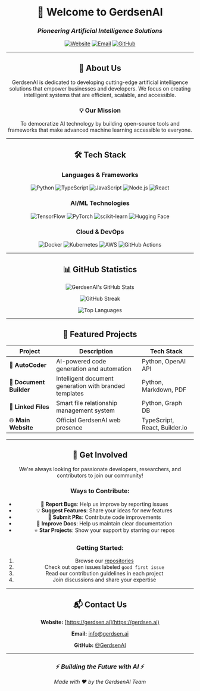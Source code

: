 <div align="center">

# 🤖 Welcome to GerdsenAI

### *Pioneering Artificial Intelligence Solutions*

[![Website](https://img.shields.io/badge/Website-gerdsen.ai-blue?style=for-the-badge&logo=google-chrome&logoColor=white)](https://gerdsen.ai)
[![Email](https://img.shields.io/badge/Email-info@gerdsen.ai-red?style=for-the-badge&logo=gmail&logoColor=white)](mailto:info@gerdsen.ai)
[![GitHub](https://img.shields.io/badge/GitHub-GerdsenAI-black?style=for-the-badge&logo=github&logoColor=white)](https://github.com/GerdsenAI)

---

## 🚀 About Us

GerdsenAI is dedicated to developing cutting-edge artificial intelligence solutions that empower businesses and developers. We focus on creating intelligent systems that are efficient, scalable, and accessible.

### 💡 Our Mission

To democratize AI technology by building open-source tools and frameworks that make advanced machine learning accessible to everyone.

---

## 🛠️ Tech Stack

### Languages & Frameworks

![Python](https://img.shields.io/badge/Python-3776AB?style=for-the-badge&logo=python&logoColor=white)
![TypeScript](https://img.shields.io/badge/TypeScript-007ACC?style=for-the-badge&logo=typescript&logoColor=white)
![JavaScript](https://img.shields.io/badge/JavaScript-F7DF1E?style=for-the-badge&logo=javascript&logoColor=black)
![Node.js](https://img.shields.io/badge/Node.js-339933?style=for-the-badge&logo=node.js&logoColor=white)
![React](https://img.shields.io/badge/React-61DAFB?style=for-the-badge&logo=react&logoColor=black)

### AI/ML Technologies

![TensorFlow](https://img.shields.io/badge/TensorFlow-FF6F00?style=for-the-badge&logo=tensorflow&logoColor=white)
![PyTorch](https://img.shields.io/badge/PyTorch-EE4C2C?style=for-the-badge&logo=pytorch&logoColor=white)
![scikit-learn](https://img.shields.io/badge/scikit--learn-F7931E?style=for-the-badge&logo=scikit-learn&logoColor=white)
![Hugging Face](https://img.shields.io/badge/Hugging%20Face-FFD21E?style=for-the-badge&logo=huggingface&logoColor=black)

### Cloud & DevOps

![Docker](https://img.shields.io/badge/Docker-2496ED?style=for-the-badge&logo=docker&logoColor=white)
![Kubernetes](https://img.shields.io/badge/Kubernetes-326CE5?style=for-the-badge&logo=kubernetes&logoColor=white)
![AWS](https://img.shields.io/badge/AWS-232F3E?style=for-the-badge&logo=amazon-aws&logoColor=white)
![GitHub Actions](https://img.shields.io/badge/GitHub_Actions-2088FF?style=for-the-badge&logo=github-actions&logoColor=white)

---

## 📊 GitHub Statistics

<div align="center">

![GerdsenAI's GitHub Stats](https://github-readme-stats.vercel.app/api?username=GerdsenAI-Admin&show_icons=true&theme=dark&hide_border=true&bg_color=0d1117&title_color=58a6ff&icon_color=1f6feb&text_color=c9d1d9&count_private=true)

![GitHub Streak](https://github-readme-streak-stats.herokuapp.com/?user=GerdsenAI-Admin&theme=dark&hide_border=true&background=0d1117&stroke=58a6ff&ring=58a6ff&fire=58a6ff&currStreakLabel=58a6ff&sideNums=c9d1d9&currStreakNum=c9d1d9&dates=8b949e&sideLabels=c9d1d9)

![Top Languages](https://github-readme-stats.vercel.app/api/top-langs/?username=GerdsenAI-Admin&layout=compact&theme=dark&hide_border=true&bg_color=0d1117&title_color=58a6ff&text_color=c9d1d9)

</div>

---

## 🎯 Featured Projects

<div align="center">

| Project | Description | Tech Stack |
|---------|-------------|------------|
| 🤖 **AutoCoder** | AI-powered code generation and automation | Python, OpenAI API |
| 📄 **Document Builder** | Intelligent document generation with branded templates | Python, Markdown, PDF |
| 🔗 **Linked Files** | Smart file relationship management system | Python, Graph DB |
| 🌐 **Main Website** | Official GerdsenAI web presence | TypeScript, React, Builder.io |

</div>

---

## 🤝 Get Involved

We're always looking for passionate developers, researchers, and contributors to join our community!

### Ways to Contribute:

- 🐛 **Report Bugs**: Help us improve by reporting issues
- 💡 **Suggest Features**: Share your ideas for new features
- 🔧 **Submit PRs**: Contribute code improvements
- 📖 **Improve Docs**: Help us maintain clear documentation
- ⭐ **Star Projects**: Show your support by starring our repos

### Getting Started:

1. Browse our [repositories](https://github.com/orgs/GerdsenAI/repositories)
2. Check out open issues labeled `good first issue`
3. Read our contribution guidelines in each project
4. Join discussions and share your expertise

---

## 📬 Contact Us

<div align="center">

**Website:** [https://gerdsen.ai](https://gerdsen.ai)

**Email:** [info@gerdsen.ai](mailto:info@gerdsen.ai)

**GitHub:** [@GerdsenAI](https://github.com/GerdsenAI)

</div>

---

<div align="center">

### ⚡ *Building the Future with AI* ⚡

*Made with ❤️ by the GerdsenAI Team*

</div>

</div>
